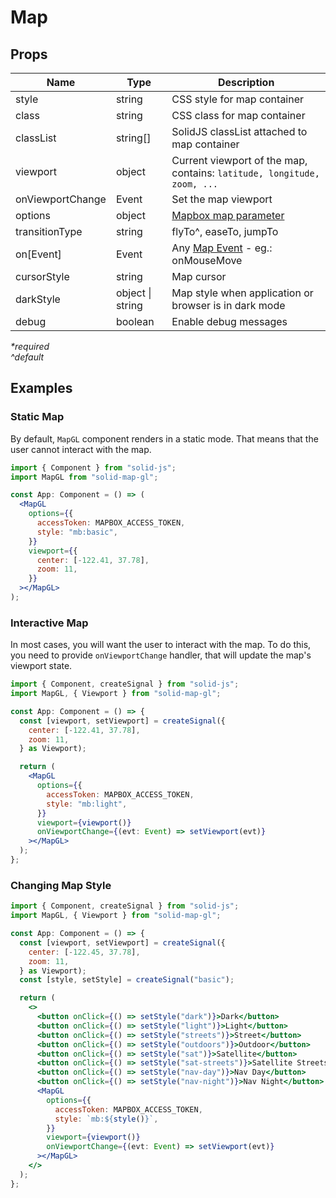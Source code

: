 # Map

## Props

| Name             | Type      | Description                                                                                  |
| ---------------- | --------- | -------------------------------------------------------------------------------------------- |
| style            | string    | CSS style for map container                                                                  |
| class            | string    | CSS class for map container                                                                  |
| classList        | string\[] | SolidJS classList attached to map container                                                  |
| viewport         | object    | Current viewport of the map, contains: `latitude, longitude, zoom, ...`                      |
| onViewportChange | Event     | Set the map viewport                                                                         |
| options          | object    | [Mapbox map parameter](https://docs.mapbox.com/mapbox-gl-js/api/map/#map-parameters)         |
| transitionType   | string    | flyTo^, easeTo, jumpTo                                                                       |
| on\[Event]       | Event     | Any [Map Event](https://docs.mapbox.com/mapbox-gl-js/api/map/#map-events) - eg.: onMouseMove |
| cursorStyle      | string    | Map cursor                                                                                   |
| darkStyle        | object \| string    | Map style when application or browser is in dark mode                              |
| debug            | boolean    | Enable debug messages                                                                       |

_\*required_\
_^default_

## Examples

### Static Map

By default, `MapGL` component renders in a static mode. That means that the user cannot interact with the map.

```jsx
import { Component } from "solid-js";
import MapGL from "solid-map-gl";

const App: Component = () => (
  <MapGL
    options={{
      accessToken: MAPBOX_ACCESS_TOKEN,
      style: "mb:basic",
    }}
    viewport={{
      center: [-122.41, 37.78],
      zoom: 11,
    }}
  ></MapGL>
);
```

### **Interactive Map**

In most cases, you will want the user to interact with the map. To do this, you need to provide `onViewportChange` handler, that will update the map's viewport state.

```jsx
import { Component, createSignal } from "solid-js";
import MapGL, { Viewport } from "solid-map-gl";

const App: Component = () => {
  const [viewport, setViewport] = createSignal({
    center: [-122.41, 37.78],
    zoom: 11,
  } as Viewport);

  return (
    <MapGL
      options={{
        accessToken: MAPBOX_ACCESS_TOKEN,
        style: "mb:light",
      }}
      viewport={viewport()}
      onViewportChange={(evt: Event) => setViewport(evt)}
    ></MapGL>
  );
};
```

### **Changing Map Style**

```jsx
import { Component, createSignal } from "solid-js";
import MapGL, { Viewport } from "solid-map-gl";

const App: Component = () => {
  const [viewport, setViewport] = createSignal({
    center: [-122.45, 37.78],
    zoom: 11,
  } as Viewport);
  const [style, setStyle] = createSignal("basic");

  return (
    <>
      <button onClick={() => setStyle("dark")}>Dark</button>
      <button onClick={() => setStyle("light")}>Light</button>
      <button onClick={() => setStyle("streets")}>Street</button>
      <button onClick={() => setStyle("outdoors")}>Outdoor</button>
      <button onClick={() => setStyle("sat")}>Satellite</button>
      <button onClick={() => setStyle("sat-streets")}>Satellite Streets</button>
      <button onClick={() => setStyle("nav-day")}>Nav Day</button>
      <button onClick={() => setStyle("nav-night")}>Nav Night</button>
      <MapGL
        options={{
          accessToken: MAPBOX_ACCESS_TOKEN,
          style: `mb:${style()}`,
        }}
        viewport={viewport()}
        onViewportChange={(evt: Event) => setViewport(evt)}
      ></MapGL>
    </>
  );
};
```
